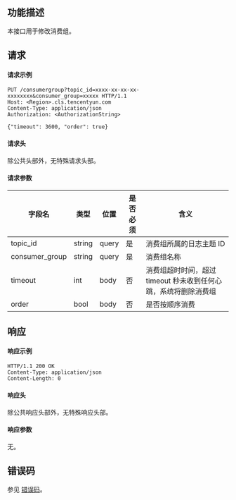 ## 功能描述

本接口用于修改消费组。

## 请求

#### 请求示例

```shell
PUT /consumergroup?topic_id=xxxx-xx-xx-xx-xxxxxxxx&consumer_group=xxxxx HTTP/1.1
Host: <Region>.cls.tencentyun.com
Content-Type: application/json
Authorization: <AuthorizationString>

{"timeout": 3600, "order": true}
```

#### 请求头

除公共头部外，无特殊请求头部。

#### 请求参数

| 字段名         | 类型   | 位置  | 是否必须 | 含义                                                         |
| -------------- | ------ | ----- | -------- | ------------------------------------------------------------ |
| topic_id       | string | query | 是       | 消费组所属的日志主题 ID                                      |
| consumer_group | string | query | 是       | 消费组名称                                                   |
| timeout        | int    | body  | 否       | 消费组超时时间，超过 timeout 秒未收到任何心跳，系统将删除消费组 |
| order          | bool   | body  | 否       | 是否按顺序消费                                               |

## 响应

#### 响应示例

```shell
HTTP/1.1 200 OK
Content-Type: application/json
Content-Length: 0
```

#### 响应头

除公共响应头部外，无特殊响应头部。

#### 响应参数

无。

## 错误码

参见 [错误码](https://intl.cloud.tencent.com/document/product/614/12402)。
